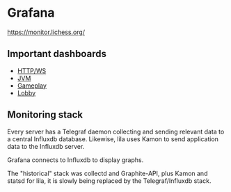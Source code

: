 # Grafana

https://monitor.lichess.org/

## Important dashboards

* [HTTP/WS](https://monitor.lichess.org/dashboard/db/lichess-http-ws)
* [JVM](https://monitor.lichess.org/dashboard/db/lichess-jvm)
* [Gameplay](https://monitor.lichess.org/dashboard/db/lichess-gameplay)
* [Lobby](https://monitor.lichess.org/dashboard/db/lichess-lobby)

## Monitoring stack

Every server has a Telegraf daemon collecting and sending relevant data to a central Influxdb database. Likewise, lila uses Kamon to send application data to the Influxdb server.

Grafana connects to Influxdb to display graphs.

The "historical" stack was collectd and Graphite-API, plus Kamon and statsd for lila, it is slowly being replaced by the Telegraf/Influxdb stack.